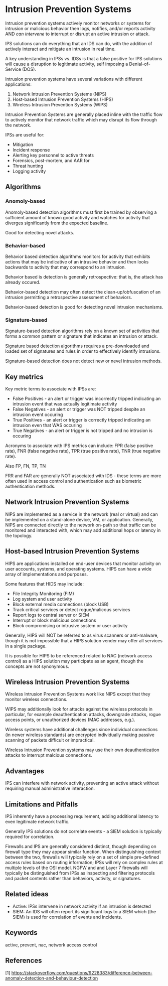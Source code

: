# Intrusion Prevention Systems

Intrusion prevention systems actively monitor networks or systems for intrusion or malicious behavior then logs, notifies, and/or reports activity AND *can intervene* to interrupt or disrupt an active intrusion or attack.

IPS solutions can do everything that an IDS can do, with the addition of actively interact and mitigate an intrusion in real time.

A key understanding in IPSs vs. IDSs is that a false positive for IPS solutions will cause a disruption to legitimate activity, self imposing a Denial-of-Service (DOS).

Intrusion prevention systems have several variations with different applications:
1. Network Intrusion Prevention Systems (NIPS)
1. Host-based Intrusion Prevention Systems (HIPS)
1. Wireless Intrusion Prevention Systems (WIPS)

Intrusion Prevention Systems are generally placed inline with the traffic flow to actively monitor that network traffic which may disrupt its flow through the network.

IPSs are useful for:
* Mitigation
* Incident response
* Alerting key personnel to active threats
* Forensics, post-mortem, and AAR for 
* Threat hunting
* Logging activity

## Algorithms

### Anomoly-based 

Anomoly-based detection algorithms must first be trained by observing a sufficient amount of known good activity and watches for activity that diverges significantly from the expected baseline.

Good for detecting novel attacks.

### Behavior-based

Behavior based detection algorithms monitors for activity that exhibits actions that may be indicative of an intrusive behavior and then looks backwards to activity that may correspond to an intrusion.

Behavior based is detection is generally retrospective: that is, the attack has already occured. 

Behavior-based detection may often detect the clean-up/obfuscation of an intrusion permitting a retrospective assessment of behaviors.

Behavior-based detection is good for detecting novel intrusion mechanisms.

### Signature-based

Signature-based detection algorithms rely on a known set of activities that forms a common pattern or signature that indicates an intrusion or attack.

Signature based detection algorithms requires a pre-downloaded and loaded set of signatures and rules in order to effectively identify intrusions.

Signature-based detection does not detect new or nevel intrusion methods.

## Key metrics

Key metric terms to associate with IPSs are:

* False Positives - an alert or trigger was incorrectly tripped indicating an intrusion event that was actually legitimate activity
* False Negatives - an alert or trigger was NOT tripped despite an intrusion event occuring
* True Positives - an alert or trigger is correctly tripped indicating an intrusion even that WAS occuring
* True Negatives - an alert or trigger is not tripped and no intrusion is occuring

Acronyms to associate with IPS metrics can include: FPR (false positive rate), FNR (false negative rate), TPR (true positive rate), TNR (true negative rate).

Also FP, FN, TP, TN

FRR and FAR are generally NOT associated with IDS - these terms are more often used in access control and authentication such as biometric authentication methods.

## Network Intrusion Prevention Systems

NIPS are implemented as a service in the network (real or virtual) and can be implemented on a stand-alone device, VM, or application. Generally, NIPS are connected directly to the network on-path so that traffic can be monitored and interacted with, which may add additional hops or latency in the topology.

## Host-based Intrusion Prevention Systems

HIPS are applications installed on end-user devices that monitor activity on user accounts, systems, and operating systems. HIPS can have a wide array of implementations and purposes.

Some features that HIDS may include:
* File Integrity Monitoring (FIM)
* Log system and user activity
* Block external media connections (block USB)
* Track critical services or detect rogue/malicous services
* Report logs to central server or SIEM
* Interrupt or block malicious connections
* Block compromising or intrusive system or user activity

Generally, HIPS will NOT be referred to as virus scanners or anti-malware, though it is not impossible that a HIPS solution vender may offer all services in a single package.

It is possible for HIPS to be referenced related to NAC (network access control) as a HIPS solution may participate as an agent, though the concepts are not synonymous.

## Wireless Intrusion Prevention Systems

Wireless Intrusion Prevention Systems work like NIPS except that they monitor wireless connections. 

WIPS may additionally look for attacks against the wireless protocols in particular, for example deauthentication attacks, downgrade attacks, rogue access points, or unauthorized devices (MAC addresses, e.g.).

Wireless systems have additional challenges since individual connections (in newer wireless standards) are encrypted individually making passive scanning of packets difficult or impractical.

Wireless Intrusion Prevention systems may use their own deauthentication attacks to interrupt malcious connections.

## Advantages

IPS can interfere with network activity, preventing an active attack without requiring manual administrative interaction.

## Limitations and Pitfalls

IPS inherently have a processing requirement, adding additional latency to even legitimate network traffic.

Generally IPS solutions do not correlate events - a SIEM solution is typically required for correlation.

Firewalls and IPS are generally considered distinct, though depending on firewall type they may appear similar function. When distinguishing context between the two, firewalls will typically rely on a set of simple pre-defined access rules based on routing information; IPSs will rely on complex rules at multiple levels of the OSI model. NGFW and and Layer 7 firewalls will typically be distinguished from IPSs as inspecting and filtering protocols and packet contents rather than behaviors, activity, or signatures.

## Related ideas

* Active: IPSs intervene in network activity if an intrusion is detected
* SIEM: An IDS will often report its significant logs to a SIEM which (the SIEM) is used for correlation of events and incidents.

## Keywords

active, prevent, nac, network access control

## References

[1] https://stackoverflow.com/questions/9228383/difference-between-anomaly-detection-and-behaviour-detection